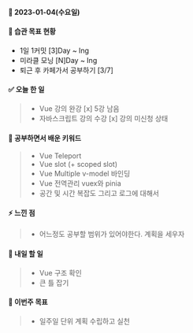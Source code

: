 #### 📆 2023-01-04(수요일)

#### 🐎 습관 목표 현황

-   1일 1커밋 [3]Day ~ Ing
-   미라클 모닝 [N]Day ~ Ing
-   퇴근 후 카페가서 공부하기 [3/7]

#### ✅ 오늘 한 일

> -   Vue 강의 완강 [x] 5강 남음
> -   자바스크립트 강의 수강 [x] 강의 미신청 상태

#### 🤔 공부하면서 배운 키워드

> -   Vue Teleport
> -   Vue slot (+ scoped slot)
> -   Vue Multiple v-model 바인딩
> -   Vue 전역관리 vuex와 pinia
> -   공간 및 시간 복잡도 그리고 로그에 대해서

#### ⚡ 느낀 점

> -   어느정도 공부할 범위가 있어야한다. 계획을 세우자

#### 🚀 내일 할 일

> -   Vue 구조 확인
> -   큰 틀 잡기

#### 🎯 이번주 목표

> -   일주일 단위 계획 수립하고 실천
